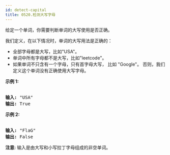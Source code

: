 ```yaml
---
id: detect-capital
title: 0520.检测大写字母
---
```

给定一个单词，你需要判断单词的大写使用是否正确。

我们定义，在以下情况时，单词的大写用法是正确的：

- 全部字母都是大写，比如&#34;USA&#34;。
- 单词中所有字母都不是大写，比如&#34;leetcode&#34;。
- 如果单词不只含有一个字母，只有首字母大写， 比如 &#34;Google&#34;。
否则，我们定义这个单词没有正确使用大写字母。

**示例 1:**


<pre><br/><strong>输入:</strong> &#34;USA&#34;<br/><strong>输出:</strong> True<br/></pre>

**示例 2:**


<pre><br/><strong>输入:</strong> &#34;FlaG&#34;<br/><strong>输出:</strong> False<br/></pre>

**注意:** 输入是由大写和小写拉丁字母组成的非空单词。
